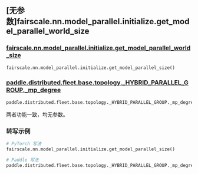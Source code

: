 ## [无参数]fairscale.nn.model_parallel.initialize.get_model_parallel_world_size

### [fairscale.nn.model_parallel.initialize.get_model_parallel_world_size](https://github.com/facebookresearch/fairscale/blob/164cc0f3170b4a3951dd84dda29c3e1504ac4d6e/fairscale/nn/model_parallel/initialize.py#L150)

```python
fairscale.nn.model_parallel.initialize.get_model_parallel_size()
```

### [paddle.distributed.fleet.base.topology._HYBRID_PARALLEL_GROUP._mp_degree](https://github.com/PaddlePaddle/Paddle/blob/ddac1b431483ddc0f1ee600e799aa31fc0a75961/python/paddle/distributed/fleet/base/topology.py#L185)

```python
paddle.distributed.fleet.base.topology._HYBRID_PARALLEL_GROUP._mp_degree
```
两者功能一致，均无参数。

### 转写示例
```python
# PyTorch 写法
fairscale.nn.model_parallel.initialize.get_model_parallel_size()

# Paddle 写法
paddle.distributed.fleet.base.topology._HYBRID_PARALLEL_GROUP._mp_degree
```
